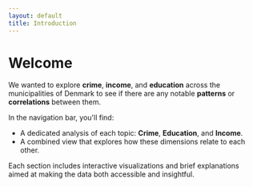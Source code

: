 ```yaml
---
layout: default
title: Introduction
---
```


# Welcome

We wanted to explore **crime**, **income**, and **education** across the municipalities of Denmark to see if there are any notable **patterns** or **correlations** between them.

In the navigation bar, you'll find:
- A dedicated analysis of each topic: **Crime**, **Education**, and **Income**.
- A combined view that explores how these dimensions relate to each other.

Each section includes interactive visualizations and brief explanations aimed at making the data both accessible and insightful.
